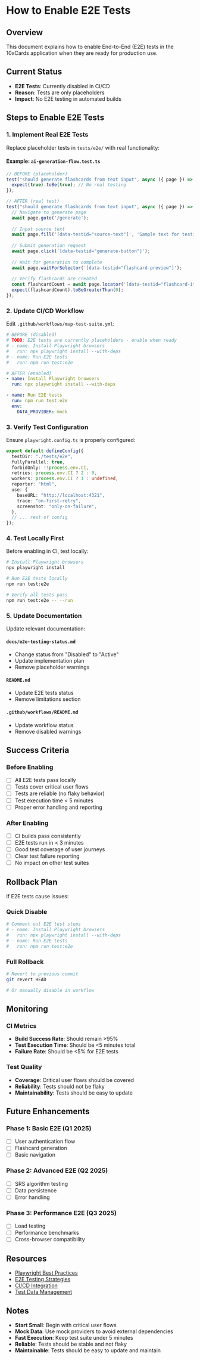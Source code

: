# How to Enable E2E Tests

## Overview
This document explains how to enable End-to-End (E2E) tests in the 10xCards application when they are ready for production use.

## Current Status
- **E2E Tests**: Currently disabled in CI/CD
- **Reason**: Tests are only placeholders
- **Impact**: No E2E testing in automated builds

## Steps to Enable E2E Tests

### 1. Implement Real E2E Tests

Replace placeholder tests in `tests/e2e/` with real functionality:

#### Example: `ai-generation-flow.test.ts`
```typescript
// BEFORE (placeholder)
test("should generate flashcards from text input", async ({ page }) => {
  expect(true).toBe(true); // No real testing
});

// AFTER (real test)
test("should generate flashcards from text input", async ({ page }) => {
  // Navigate to generate page
  await page.goto('/generate');
  
  // Input source text
  await page.fill('[data-testid="source-text"]', 'Sample text for testing');
  
  // Submit generation request
  await page.click('[data-testid="generate-button"]');
  
  // Wait for generation to complete
  await page.waitForSelector('[data-testid="flashcard-preview"]');
  
  // Verify flashcards are created
  const flashcardCount = await page.locator('[data-testid="flashcard-item"]').count();
  expect(flashcardCount).toBeGreaterThan(0);
});
```

### 2. Update CI/CD Workflow

Edit `.github/workflows/mvp-test-suite.yml`:

```yaml
# BEFORE (disabled)
# TODO: E2E tests are currently placeholders - enable when ready
# - name: Install Playwright browsers
#   run: npx playwright install --with-deps
# - name: Run E2E tests
#   run: npm run test:e2e

# AFTER (enabled)
- name: Install Playwright browsers
  run: npx playwright install --with-deps

- name: Run E2E tests
  run: npm run test:e2e
  env:
    DATA_PROVIDER: mock
```

### 3. Verify Test Configuration

Ensure `playwright.config.ts` is properly configured:

```typescript
export default defineConfig({
  testDir: "./tests/e2e",
  fullyParallel: true,
  forbidOnly: !!process.env.CI,
  retries: process.env.CI ? 2 : 0,
  workers: process.env.CI ? 1 : undefined,
  reporter: "html",
  use: {
    baseURL: "http://localhost:4321",
    trace: "on-first-retry",
    screenshot: "only-on-failure",
  },
  // ... rest of config
});
```

### 4. Test Locally First

Before enabling in CI, test locally:

```bash
# Install Playwright browsers
npx playwright install

# Run E2E tests locally
npm run test:e2e

# Verify all tests pass
npm run test:e2e -- --run
```

### 5. Update Documentation

Update relevant documentation:

#### `docs/e2e-testing-status.md`
- Change status from "Disabled" to "Active"
- Update implementation plan
- Remove placeholder warnings

#### `README.md`
- Update E2E tests status
- Remove limitations section

#### `.github/workflows/README.md`
- Update workflow status
- Remove disabled warnings

## Success Criteria

### Before Enabling
- [ ] All E2E tests pass locally
- [ ] Tests cover critical user flows
- [ ] Tests are reliable (no flaky behavior)
- [ ] Test execution time < 5 minutes
- [ ] Proper error handling and reporting

### After Enabling
- [ ] CI builds pass consistently
- [ ] E2E tests run in < 3 minutes
- [ ] Good test coverage of user journeys
- [ ] Clear test failure reporting
- [ ] No impact on other test suites

## Rollback Plan

If E2E tests cause issues:

### Quick Disable
```yaml
# Comment out E2E test steps
# - name: Install Playwright browsers
#   run: npx playwright install --with-deps
# - name: Run E2E tests
#   run: npm run test:e2e
```

### Full Rollback
```bash
# Revert to previous commit
git revert HEAD

# Or manually disable in workflow
```

## Monitoring

### CI Metrics
- **Build Success Rate**: Should remain >95%
- **Test Execution Time**: Should be <5 minutes total
- **Failure Rate**: Should be <5% for E2E tests

### Test Quality
- **Coverage**: Critical user flows should be covered
- **Reliability**: Tests should not be flaky
- **Maintainability**: Tests should be easy to update

## Future Enhancements

### Phase 1: Basic E2E (Q1 2025)
- [ ] User authentication flow
- [ ] Flashcard generation
- [ ] Basic navigation

### Phase 2: Advanced E2E (Q2 2025)
- [ ] SRS algorithm testing
- [ ] Data persistence
- [ ] Error handling

### Phase 3: Performance E2E (Q3 2025)
- [ ] Load testing
- [ ] Performance benchmarks
- [ ] Cross-browser compatibility

## Resources

- [Playwright Best Practices](https://playwright.dev/docs/best-practices)
- [E2E Testing Strategies](https://playwright.dev/docs/test-writing-test-cases)
- [CI/CD Integration](https://playwright.dev/docs/ci)
- [Test Data Management](https://playwright.dev/docs/test-data)

## Notes

- **Start Small**: Begin with critical user flows
- **Mock Data**: Use mock providers to avoid external dependencies
- **Fast Execution**: Keep test suite under 5 minutes
- **Reliable**: Tests should be stable and not flaky
- **Maintainable**: Tests should be easy to update and maintain
